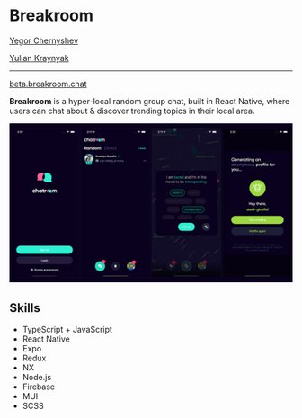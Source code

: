 # Breakroom

[Yegor Chernyshev](https://github.com/ycherny)

[Yulian Kraynyak](https://github.com/ykray)

---

[beta.breakroom.chat](https://beta.breakroom.chat)

**Breakroom** is a hyper-local random group chat, built in React Native, where users can chat about & discover trending topics in their local area. 

[![breakroom-screenshot](/assets/breakroom-ss.png)](https://beta.breakroom.chat)

## Skills

- TypeScript + JavaScript
- React Native
- Expo
- Redux
- NX
- Node.js
- Firebase
- MUI
- SCSS
